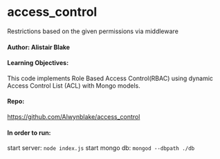 # access_control
Restrictions based on the given permissions via middleware

#### Author: Alistair Blake

#### Learning Objectives:
This code implements Role Based Access Control(RBAC) using dynamic Access Control List (ACL) with Mongo models.

#### Repo:
https://github.com/Alwynblake/access_control

#### In order to run:
start server: `node index.js`
start mongo db: `mongod --dbpath ./db`